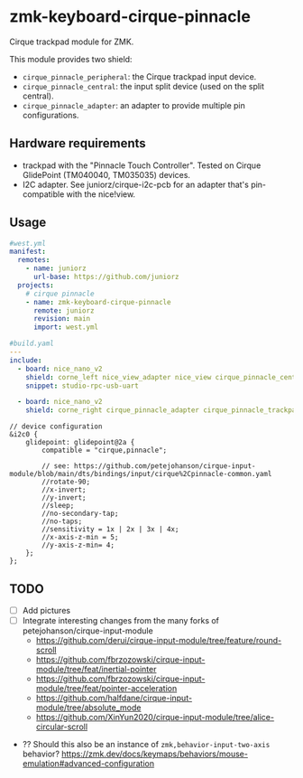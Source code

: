 # zmk-keyboard-cirque-pinnacle

Cirque trackpad module for ZMK.

This module provides two shield:
- `cirque_pinnacle_peripheral`: the Cirque trackpad input device.
- `cirque_pinnacle_central`: the input split device (used on the split central).
- `cirque_pinnacle_adapter`: an adapter to provide multiple pin configurations.

## Hardware requirements

- trackpad with the "Pinnacle Touch Controller". Tested on Cirque GlidePoint (TM040040, TM035035) devices.
- I2C adapter. See juniorz/cirque-i2c-pcb for an adapter that's pin-compatible with the nice!view.

## Usage

```yaml
#west.yml
manifest:
  remotes:
    - name: juniorz
      url-base: https://github.com/juniorz
  projects:
    # cirque pinnacle
    - name: zmk-keyboard-cirque-pinnacle
      remote: juniorz
      revision: main
      import: west.yml
```

```yaml
#build.yaml
---
include:
  - board: nice_nano_v2
    shield: corne_left nice_view_adapter nice_view cirque_pinnacle_central
    snippet: studio-rpc-usb-uart

  - board: nice_nano_v2
    shield: corne_right cirque_pinnacle_adapter cirque_pinnacle_trackpad
```

```cirque_pinnacle_trackpad.overlay
// device configuration
&i2c0 {
    glidepoint: glidepoint@2a {
        compatible = "cirque,pinnacle";

        // see: https://github.com/petejohanson/cirque-input-module/blob/main/dts/bindings/input/cirque%2Cpinnacle-common.yaml
        //rotate-90;
        //x-invert;
        //y-invert;
        //sleep;
        //no-secondary-tap;
        //no-taps;
        //sensitivity = 1x | 2x | 3x | 4x;
        //x-axis-z-min = 5;
        //y-axis-z-min= 4;
    };
};
```

## TODO

- [ ] Add pictures
- [ ] Integrate interesting changes from the many forks of petejohanson/cirque-input-module
  - https://github.com/derui/cirque-input-module/tree/feature/round-scroll
  - https://github.com/fbrzozowski/cirque-input-module/tree/feat/inertial-pointer
  - https://github.com/fbrzozowski/cirque-input-module/tree/feat/pointer-acceleration
  - https://github.com/halfdane/cirque-input-module/tree/absolute_mode
  - https://github.com/XinYun2020/cirque-input-module/tree/alice-circular-scroll
- ?? Should this also be an instance of `zmk,behavior-input-two-axis` behavior?
  https://zmk.dev/docs/keymaps/behaviors/mouse-emulation#advanced-configuration
